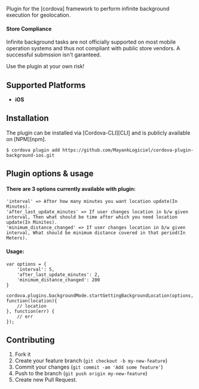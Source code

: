 Plugin for the [cordova] framework to perform infinite background execution for geolocation.

#### Store Compliance

Infinite background tasks are not officially supported on most mobile operation systems and thus not compliant with public store vendors. A successful submssion isn't garanteed.

Use the plugin at your own risk!


## Supported Platforms

- __iOS__


## Installation
The plugin can be installed via [Cordova-CLI][CLI] and is publicly available on [NPM][npm].
	
`$ cordova plugin add https://github.com/MayankLogiciel/cordova-plugin-background-ios.git`

## Plugin options & usage

#### There are 3 options currently available with plugin: 
	'interval' => After how many minutes you want location update(In Minutes).
	'after_last_update_minutes' => If user changes location in b/w given interval, Then what should be time after which you need location update(In Minites).
	'minimum_distance_changed' => If user changes location in b/w given interval, What should be minimum distance covered in that period(In Meters).

#### Usage:

```
var options = {
	'interval': 5,
	'after_last_update_minutes': 2,
	'minimum_distance_changed': 200
}

cordova.plugins.backgroundMode.startGettingBackgroundLocation(options, function(location){
	// location
}, function(err) {
	// err
});
```

## Contributing

1. Fork it
2. Create your feature branch (`git checkout -b my-new-feature`)
3. Commit your changes (`git commit -am 'Add some feature'`)
4. Push to the branch (`git push origin my-new-feature`)
5. Create new Pull Request.
